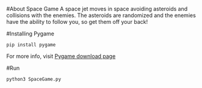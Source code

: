 #About Space Game
A space jet moves in space avoiding asteroids and collisions with the enemies. The asteroids are randomized and the enemies have the ability to follow you, so get them off your back!

#Installing Pygame
```
pip install pygame
```

For more info, visit [Pygame download page](http://www.pygame.org/download.shtml)

#Run
```
python3 SpaceGame.py
```


